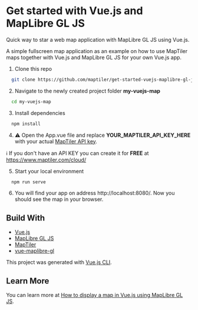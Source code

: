 # Get started with Vue.js and MapLibre GL JS

Quick way to star a web map application with MapLibre GL JS using Vue.js.

A simple fullscreen map application as an example on how to use MapTiler maps together with Vue.js and MapLibre GL JS for your own Vue.js app.

1. Clone this repo 
 
  ```sh
    git clone https://github.com/maptiler/get-started-vuejs-maplibre-gl-js.git my-vuejs-map
  ```

2. Navigate to the newly created project folder **my-vuejs-map**
  ```sh
    cd my-vuejs-map
  ```

3. Install dependencies
  ```sh
    npm install
  ```

4. :warning: Open the App.vue file and replace **YOUR_MAPTILER_API_KEY_HERE** with your actual [MapTiler API key](https://cloud.maptiler.com/account/keys/).

  :information_source: If you don't have an API KEY you can create it for **FREE** at https://www.maptiler.com/cloud/

5. Start your local environment
  ```sh
    npm run serve
  ```

6. You will find your app on address http://localhost:8080/. Now you should see the map in your browser.

## Build With

* [Vue.js](https://vuejs.io/start)
* [MapLibre GL JS](https://maplibre.org/)
* [MapTiler](https://www.maptiler.com/)
* [vue-maplibre-gl](https://www.npmjs.com/package/vue-maplibre-gl)

This project was generated with [Vue.js CLI](https://cli.vuejs.org/).

## Learn More

You can learn more at [How to display a map in Vue.js using MapLibre GL JS](https://documentation.maptiler.com/hc/en-us/articles/4413873409809-How-to-display-a-map-in-Vue-js-using-MapLibre-GL-JS).